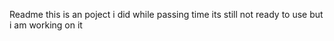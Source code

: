 Readme 
this is an poject i did while passing time its still not ready to use but i am working on it 
